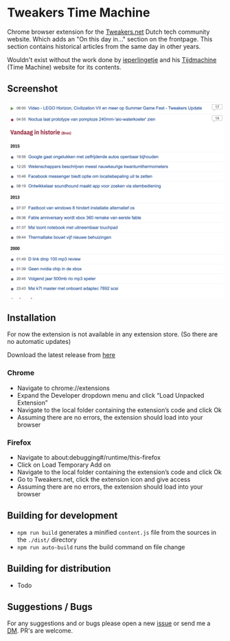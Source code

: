 # Tweakers Time Machine

Chrome browser extension for the [Tweakers.net](https://tweakers.net) Dutch tech community website. Which adds an "On this day in..." section on the frontpage.
This section contains historical articles from the same day in other years.

Wouldn't exist without the work done by [ieperlingetje](https://tweaker.me/ieperlingetje) and his [Tijdmachine](https://randomize.be/wot_tijdmachine/) (Time Machine) website for its contents.

## Screenshot
![Screenshot](./screenshot.png)

## Installation
For now the extension is not available in any extension store. (So there are no automatic updates)

Download the latest release from [here](https://github.com/matthijn/tweakers-time-machine/releases/)

### Chrome
- Navigate to chrome://extensions
- Expand the Developer dropdown menu and click “Load Unpacked Extension”
- Navigate to the local folder containing the extension’s code and click Ok
- Assuming there are no errors, the extension should load into your browser

### Firefox
- Navigate to about:debugging#/runtime/this-firefox
- Click on Load Temporary Add on
- Navigate to the local folder containing the extension’s code and click Ok
- Go to Tweakers.net, click the extension icon and give access
- Assuming there are no errors, the extension should load into your browser

## Building for development
- `npm run build` generates a minified `content.js` file from the sources in the `./dist/` directory
- `npm run auto-build` runs the build command on file change

## Building for distribution
- Todo

## Suggestions / Bugs
For any suggestions and or bugs please open a new [issue](https://github.com/matthijn/topic-tattle/issues) or send me a [DM](https://gathering.tweakers.net/forum/pm_new_message). PR's are welcome.  